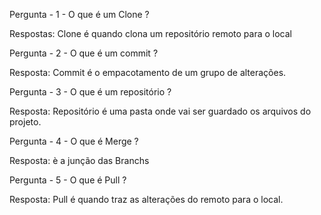 Pergunta - 1 - O que é um Clone ? 

Respostas: Clone é quando clona um repositório remoto para o local

Pergunta - 2 - O que é um commit ?

Resposta: Commit é o empacotamento de um grupo de alterações.

Pergunta - 3 - O que é um repositório ?

Resposta: Repositório é uma pasta onde vai ser guardado os arquivos do projeto.

Pergunta - 4 - O que é Merge ?

Resposta: è a junção das Branchs

Pergunta - 5 - O que é Pull ?

Resposta: Pull é quando traz as alterações do remoto para o local.
